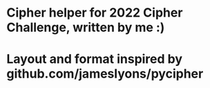 # Cipher helper for 2022 Cipher Challenge, written by me :)
# Layout and format inspired by github.com/jameslyons/pycipher